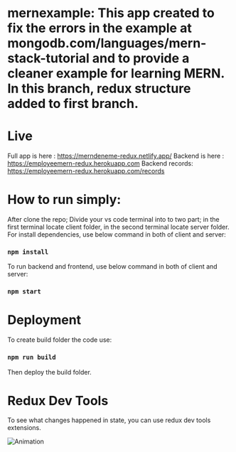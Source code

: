 # mernexample: This app created to fix the errors in the example at mongodb.com/languages/mern-stack-tutorial and to provide a cleaner example for learning MERN. In this branch, redux structure added to first branch.

# Live

Full app is here : https://merndeneme-redux.netlify.app/
Backend is here : https://employeemern-redux.herokuapp.com
Backend records: https://employeemern-redux.herokuapp.com/records

# How to run simply:

After clone the repo;
Divide your vs code terminal into to two part; in the first terminal locate client folder, in the second terminal locate server folder.
For install dependencies, use below command in both of client and server:

### `npm install`

To run backend and frontend, use below command in both of client and server:

### `npm start`

# Deployment

To create build folder the code use:

### `npm run build`

Then deploy the build folder.

# Redux Dev Tools
To see what changes happened in state, you can use redux dev tools extensions. 


![Animation](https://user-images.githubusercontent.com/75986477/132658523-4c07fd5c-b99c-4bbc-8aa0-9b4b2c7a0483.gif)
